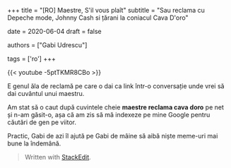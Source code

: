 +++
title = "[RO] Maestre, S'il vous plaît"
subtitle = "Sau reclama cu Depeche mode, Johnny Cash si țărani la coniacul Cava D'oro"

date = 2020-06-04
draft = false

authors = ["Gabi Udrescu"]

tags = ['ro']
+++

{{< youtube -5ptTKMR8CBo >}}

E genul ăla de reclamă pe care o dai ca link într-o conversație unde vrei să dai cuvântul unui maestru. 

Am stat să o caut după cuvintele cheie **maestre reclama cava doro** pe net și n-am găsit-o, așa că am zis să mă indexeze pe mine Google pentru căutări de gen pe viitor.

Practic, Gabi de azi îl ajută pe Gabi de mâine să aibă niște meme-uri mai bune la îndemână. 

> Written with [StackEdit](https://stackedit.io/).
<!--stackedit_data:
eyJoaXN0b3J5IjpbLTEzNTY5NTQyMzMsMzUxOTEyNzQsLTE3ND
EwODQ4NDgsOTAxNzk0NjEzLDE0NTc1ODg2MDJdfQ==
-->